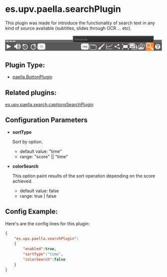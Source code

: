 # es.upv.paella.searchPlugin

This plugin was made for introduce the functionality of search text in any kind of source available (subtitles, slides through OCR ... etc).

![](images/searchPlugin.jpg)

## Plugin Type:
- [paella.ButtonPlugin](../plugin_type.md)

## Related plugins:
[es.upv.paella.search.captionsSearchPlugin](es.upv.paella.search.captionsSearchPlugin.md)

## Configuration Parameters

* **sortType**

	Sort by option.
	- default value: "time"
	- range: "score" || "time"

* **colorSearch**

	This option paint results of the sort operation depending on the score achieved.
	- default value: false
	- range: true | false


## Config Example:

Here's are the config lines for this plugin:

```json
{
	"es.upv.paella.searchPlugin":
	{
		"enabled":true, 
		"sortType":"time", 
		"colorSearch":false
	}
}
```
